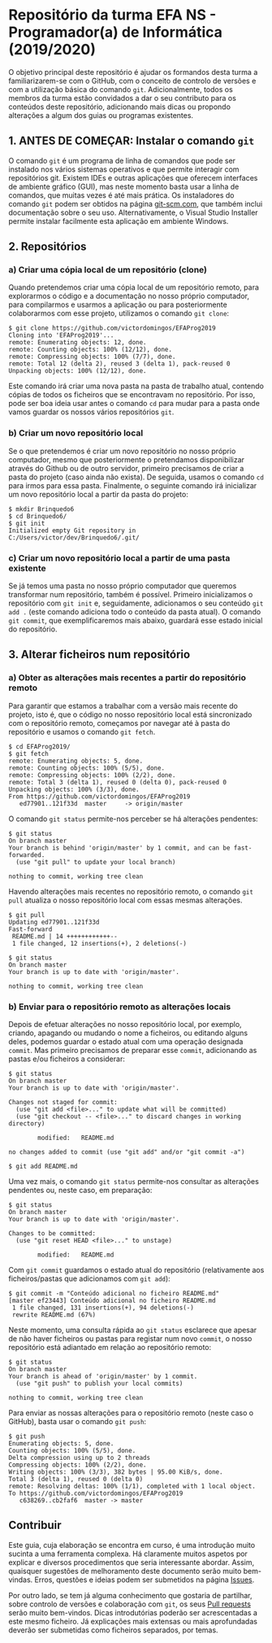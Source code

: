 
# Repositório da turma EFA NS - Programador(a) de Informática (2019/2020)

O objetivo principal deste repositório é ajudar os formandos desta turma a familiarizarem-se com o GitHub, com o conceito de controlo de versões e com a utilização básica do comando `git`. Adicionalmente, todos os membros da turma estão convidados a dar o seu contributo para os conteúdos deste repositório, adicionando mais dicas ou propondo alterações a algum dos guias ou programas existentes.


## 1. ANTES DE COMEÇAR: Instalar o comando `git`

O comando `git` é um programa de linha de comandos que pode ser instalado nos vários sistemas operativos e que permite interagir com repositórios git. Existem IDEs e outras aplicações que oferecem interfaces de ambiente gráfico (GUI), mas neste momento basta usar a linha de comandos, que muitas vezes é até mais prática. Os instaladores do comando `git` podem ser obtidos na página [git-scm.com](https://git-scm.com/), que também inclui documentação sobre o seu uso. Alternativamente, o Visual Studio Installer permite instalar facilmente esta aplicação em ambiente Windows.


## 2. Repositórios
### a) Criar uma cópia local de um repositório (clone)

Quando pretendemos criar uma cópia local de um repositório remoto, para explorarmos o código e a documentação no nosso próprio computador, para compilarmos e usarmos a aplicação ou para posteriormente colaborarmos com esse projeto, utilizamos o comando `git clone`:

```
$ git clone https://github.com/victordomingos/EFAProg2019
Cloning into 'EFAProg2019'...
remote: Enumerating objects: 12, done.
remote: Counting objects: 100% (12/12), done.
remote: Compressing objects: 100% (7/7), done.
remote: Total 12 (delta 2), reused 3 (delta 1), pack-reused 0
Unpacking objects: 100% (12/12), done.
```

Este comando irá criar uma nova pasta na pasta de trabalho atual, contendo cópias de todos os ficheiros que se encontravam no repositório. Por isso, pode ser boa ideia usar antes o comando `cd` para mudar para a pasta onde vamos guardar os nossos vários repositórios `git`.


### b) Criar um novo repositório local

Se o que pretendemos é criar um novo repositório no nosso próprio computador, mesmo que posteriormente o pretendamos disponibilizar através do Github ou de outro servidor, primeiro precisamos de criar a pasta do projeto (caso ainda não exista). De seguida, usamos o comando `cd` para irmos para essa pasta. Finalmente, o seguinte comando irá inicializar um novo repositório local a partir da pasta do projeto:

```
$ mkdir Brinquedo6
$ cd Brinquedo6/
$ git init
Initialized empty Git repository in C:/Users/victor/dev/Brinquedo6/.git/
```


### c) Criar um novo repositório local a partir de uma pasta existente

Se já temos uma pasta no nosso próprio computador que queremos transformar num repositório, também é possível. Primeiro inicializamos o repositório com `git init` e, seguidamente, adicionamos o seu conteúdo `git add .` (este comando adiciona todo o conteúdo da pasta atual). O comando `git commit`, que exemplificaremos mais abaixo, guardará esse estado inicial do repositório.



## 3. Alterar ficheiros num repositório

### a) Obter as alterações mais recentes a partir do repositório remoto

Para garantir que estamos a trabalhar com a versão mais recente do projeto, isto é, que o código no nosso repositório local está sincronizado com o repositório remoto, começamos por navegar até à pasta do repositório e usamos o comando `git fetch`.

```
$ cd EFAProg2019/
$ git fetch
remote: Enumerating objects: 5, done.
remote: Counting objects: 100% (5/5), done.
remote: Compressing objects: 100% (2/2), done.
remote: Total 3 (delta 1), reused 0 (delta 0), pack-reused 0
Unpacking objects: 100% (3/3), done.
From https://github.com/victordomingos/EFAProg2019
   ed77901..121f33d  master     -> origin/master
```

O comando `git status` permite-nos perceber se há alterações pendentes:

```
$ git status
On branch master
Your branch is behind 'origin/master' by 1 commit, and can be fast-forwarded.
  (use "git pull" to update your local branch)

nothing to commit, working tree clean

```

Havendo alterações mais recentes no repositório remoto, o comando `git pull` atualiza o nosso repositório local com essas mesmas alterações.

```
$ git pull
Updating ed77901..121f33d
Fast-forward
 README.md | 14 ++++++++++++--
 1 file changed, 12 insertions(+), 2 deletions(-)

$ git status
On branch master
Your branch is up to date with 'origin/master'.

nothing to commit, working tree clean
```




### b) Enviar para o repositório remoto as alterações locais

Depois de efetuar alterações no nosso repositório local, por exemplo, criando, apagando ou mudando o nome a ficheiros, ou editando alguns deles, podemos guardar o estado atual com uma operação designada `commit`. Mas primeiro precisamos de preparar esse `commit`, adicionando as pastas e/ou ficheiros a considerar:

```
$ git status
On branch master
Your branch is up to date with 'origin/master'.

Changes not staged for commit:
  (use "git add <file>..." to update what will be committed)
  (use "git checkout -- <file>..." to discard changes in working directory)

        modified:   README.md

no changes added to commit (use "git add" and/or "git commit -a")

$ git add README.md
```

Uma vez mais, o comando `git status` permite-nos consultar as alterações pendentes ou, neste caso, em preparação:

```
$ git status
On branch master
Your branch is up to date with 'origin/master'.

Changes to be committed:
  (use "git reset HEAD <file>..." to unstage)

        modified:   README.md
```

Com `git commit` guardamos o estado atual do repositório (relativamente aos ficheiros/pastas que adicionamos com `git add`):

```
$ git commit -m "Conteúdo adicional no ficheiro README.md"
[master ef23443] Conteúdo adicional no ficheiro README.md
 1 file changed, 131 insertions(+), 94 deletions(-)
 rewrite README.md (67%)
```

Neste momento, uma consulta rápida ao `git status` esclarece que apesar de não haver ficheiros ou pastas para registar num novo `commit`, o nosso repositório está adiantado em relação ao repositório remoto:

```
$ git status
On branch master
Your branch is ahead of 'origin/master' by 1 commit.
  (use "git push" to publish your local commits)

nothing to commit, working tree clean
``` 

Para enviar as nossas alterações para o repositório remoto (neste caso o GitHub), basta usar o comando `git push`:

```
$ git push
Enumerating objects: 5, done.
Counting objects: 100% (5/5), done.
Delta compression using up to 2 threads
Compressing objects: 100% (2/2), done.
Writing objects: 100% (3/3), 382 bytes | 95.00 KiB/s, done.
Total 3 (delta 1), reused 0 (delta 0)
remote: Resolving deltas: 100% (1/1), completed with 1 local object.
To https://github.com/victordomingos/EFAProg2019
   c638269..cb2faf6  master -> master
```

## Contribuir

Este guia, cuja elaboração se encontra em curso, é uma introdução muito sucinta a uma ferramenta complexa. Há claramente muitos aspetos por explicar e diversos procedimentos que seria interessante abordar. Assim, quaisquer sugestões de melhoramento deste documento serão muito bem-vindas. Erros, questões e ideias podem ser submetidos na página [Issues](https://github.com/victordomingos/EFAProg2019/issues).

Por outro lado, se tem já alguma conhecimento que gostaria de partilhar, sobre controlo de versões e colaboração com `git`, os seus [Pull requests](https://github.com/victordomingos/EFAProg2019/pulls) serão muito bem-vindos. Dicas introdutórias poderão ser acrescentadas a este mesmo ficheiro. Já explicações mais extensas ou mais aprofundadas deverão ser submetidas como ficheiros separados, por temas.
